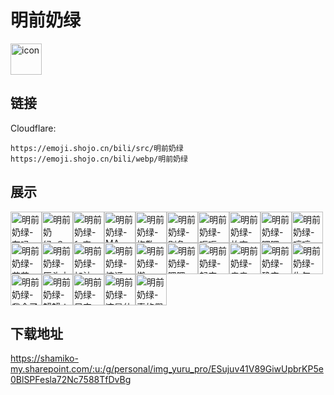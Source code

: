 # 明前奶绿
<img src="https://emoji.shojo.cn/bili/src/明前奶绿/icon.png" width="50" height="50" alt="icon">

## 链接
Cloudflare:
```
https://emoji.shojo.cn/bili/src/明前奶绿
https://emoji.shojo.cn/bili/webp/明前奶绿
```
## 展示
<img src="https://emoji.shojo.cn/bili/src/明前奶绿/明前奶绿-在吗.png" width="50" height="50" alt="明前奶绿-在吗"><img src="https://emoji.shojo.cn/bili/src/明前奶绿/明前奶绿-？.png" width="50" height="50" alt="明前奶绿-？"><img src="https://emoji.shojo.cn/bili/src/明前奶绿/明前奶绿-fa店.png" width="50" height="50" alt="明前奶绿-fa店"><img src="https://emoji.shojo.cn/bili/src/明前奶绿/明前奶绿-MA.png" width="50" height="50" alt="明前奶绿-MA"><img src="https://emoji.shojo.cn/bili/src/明前奶绿/明前奶绿-抱歉.png" width="50" height="50" alt="明前奶绿-抱歉"><img src="https://emoji.shojo.cn/bili/src/明前奶绿/明前奶绿-别急.png" width="50" height="50" alt="明前奶绿-别急"><img src="https://emoji.shojo.cn/bili/src/明前奶绿/明前奶绿-呃呃.png" width="50" height="50" alt="明前奶绿-呃呃"><img src="https://emoji.shojo.cn/bili/src/明前奶绿/明前奶绿-放弃.png" width="50" height="50" alt="明前奶绿-放弃"><img src="https://emoji.shojo.cn/bili/src/明前奶绿/明前奶绿-嘿嘿.png" width="50" height="50" alt="明前奶绿-嘿嘿"><img src="https://emoji.shojo.cn/bili/src/明前奶绿/明前奶绿-哼哼.png" width="50" height="50" alt="明前奶绿-哼哼"><img src="https://emoji.shojo.cn/bili/src/明前奶绿/明前奶绿-花花.png" width="50" height="50" alt="明前奶绿-花花"><img src="https://emoji.shojo.cn/bili/src/明前奶绿/明前奶绿-灰头土脸.png" width="50" height="50" alt="明前奶绿-灰头土脸"><img src="https://emoji.shojo.cn/bili/src/明前奶绿/明前奶绿-加油.png" width="50" height="50" alt="明前奶绿-加油"><img src="https://emoji.shojo.cn/bili/src/明前奶绿/明前奶绿-惊讶.png" width="50" height="50" alt="明前奶绿-惊讶"><img src="https://emoji.shojo.cn/bili/src/明前奶绿/明前奶绿-懒.png" width="50" height="50" alt="明前奶绿-懒"><img src="https://emoji.shojo.cn/bili/src/明前奶绿/明前奶绿-嗯嗯.png" width="50" height="50" alt="明前奶绿-嗯嗯"><img src="https://emoji.shojo.cn/bili/src/明前奶绿/明前奶绿-起床.png" width="50" height="50" alt="明前奶绿-起床"><img src="https://emoji.shojo.cn/bili/src/明前奶绿/明前奶绿-亲亲.png" width="50" height="50" alt="明前奶绿-亲亲"><img src="https://emoji.shojo.cn/bili/src/明前奶绿/明前奶绿-确实.png" width="50" height="50" alt="明前奶绿-确实"><img src="https://emoji.shojo.cn/bili/src/明前奶绿/明前奶绿-生气.png" width="50" height="50" alt="明前奶绿-生气"><img src="https://emoji.shojo.cn/bili/src/明前奶绿/明前奶绿-我会了.png" width="50" height="50" alt="明前奶绿-我会了"><img src="https://emoji.shojo.cn/bili/src/明前奶绿/明前奶绿-蟹蟹！.png" width="50" height="50" alt="明前奶绿-蟹蟹！"><img src="https://emoji.shojo.cn/bili/src/明前奶绿/明前奶绿-早安.png" width="50" height="50" alt="明前奶绿-早安"><img src="https://emoji.shojo.cn/bili/src/明前奶绿/明前奶绿-这是什么.png" width="50" height="50" alt="明前奶绿-这是什么"><img src="https://emoji.shojo.cn/bili/src/明前奶绿/明前奶绿-真的假的？.png" width="50" height="50" alt="明前奶绿-真的假的？">

## 下载地址

https://shamiko-my.sharepoint.com/:u:/g/personal/img_yuru_pro/ESujuv41V89GiwUpbrKP5e0BlSPFesla72Nc7588TfDvBg